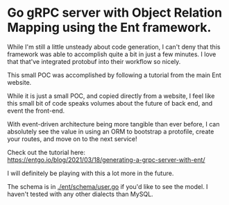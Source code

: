 # Go gRPC server with Object Relation Mapping using the Ent framework. 


While I'm still a little unsteady about code generation, I can't deny that this framework was able to accomplish quite a bit in just a few minutes. I love that that've integrated protobuf into their workflow so nicely.  
  
  
This small POC was accomplished by following a tutorial from the main Ent website.

While it is just a small POC, and copied directly from a website, I feel like this small bit of code speaks volumes about the future of back end, and event the front-end.


With event-driven architecture being more tangible than ever before, I can absolutely see the value in using an ORM to bootstrap a protofile, create your routes, and move on to the next service!

Check out the tutorial here:  
https://entgo.io/blog/2021/03/18/generating-a-grpc-server-with-ent/
  
  
I will definitely be playing with this a lot more in the future.

The schema is in [./ent/schema/user.go](./ent/schema/user.go) if you'd like to see the model. I haven't tested with any other dialects than MySQL.